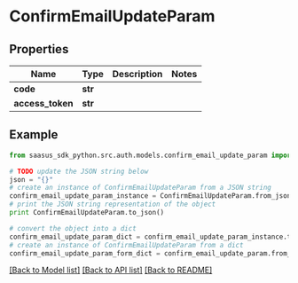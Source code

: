 # ConfirmEmailUpdateParam


## Properties
Name | Type | Description | Notes
------------ | ------------- | ------------- | -------------
**code** | **str** |  | 
**access_token** | **str** |  | 

## Example

```python
from saasus_sdk_python.src.auth.models.confirm_email_update_param import ConfirmEmailUpdateParam

# TODO update the JSON string below
json = "{}"
# create an instance of ConfirmEmailUpdateParam from a JSON string
confirm_email_update_param_instance = ConfirmEmailUpdateParam.from_json(json)
# print the JSON string representation of the object
print ConfirmEmailUpdateParam.to_json()

# convert the object into a dict
confirm_email_update_param_dict = confirm_email_update_param_instance.to_dict()
# create an instance of ConfirmEmailUpdateParam from a dict
confirm_email_update_param_form_dict = confirm_email_update_param.from_dict(confirm_email_update_param_dict)
```
[[Back to Model list]](../README.md#documentation-for-models) [[Back to API list]](../README.md#documentation-for-api-endpoints) [[Back to README]](../README.md)


